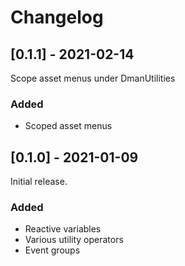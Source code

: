 # Changelog

## [0.1.1] - 2021-02-14

Scope asset menus under DmanUtilities

### Added

- Scoped asset menus

## [0.1.0] - 2021-01-09

Initial release.

### Added

- Reactive variables
- Various utility operators
- Event groups
